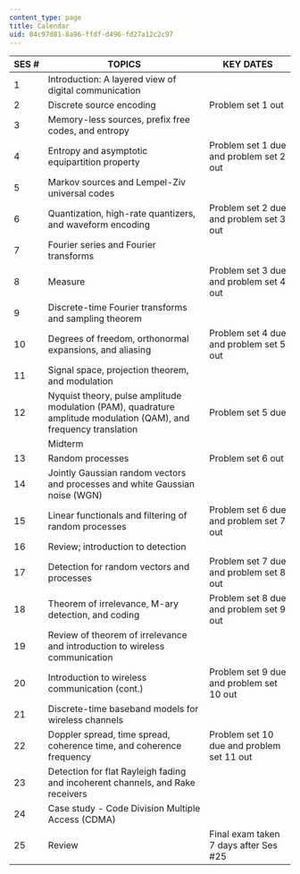```yaml
---
content_type: page
title: Calendar
uid: 84c97d81-8a96-ffdf-d496-fd27a12c2c97
---
```


| SES # | TOPICS | KEY DATES |
| --- | --- | --- |
| 1 | Introduction: A layered view of digital communication | &nbsp; |
| 2 | Discrete source encoding | Problem set 1 out |
| 3 | Memory-less sources, prefix free codes, and entropy | &nbsp; |
| 4 | Entropy and asymptotic equipartition property | Problem set 1 due and problem set 2 out |
| 5 | Markov sources and Lempel-Ziv universal codes | &nbsp; |
| 6 | Quantization, high-rate quantizers, and waveform encoding | Problem set 2 due and problem set 3 out |
| 7 | Fourier series and Fourier transforms | &nbsp; |
| 8 | Measure | Problem set 3 due and problem set 4 out |
| 9 | Discrete-time Fourier transforms and sampling theorem | &nbsp; |
| 10 | Degrees of freedom, orthonormal expansions, and aliasing | Problem set 4 due and problem set 5 out |
| 11 | Signal space, projection theorem, and modulation | &nbsp; |
| 12 | Nyquist theory, pulse amplitude modulation (PAM), quadrature amplitude modulation (QAM), and frequency translation | Problem set 5 due |
| &nbsp; | Midterm | &nbsp; |
| 13 | Random processes | Problem set 6 out |
| 14 | Jointly Gaussian random vectors and processes and white Gaussian noise (WGN) | &nbsp; |
| 15 | Linear functionals and filtering of random processes | Problem set 6 due and problem set 7 out |
| 16 | Review; introduction to detection | &nbsp; |
| 17 | Detection for random vectors and processes | Problem set 7 due and problem set 8 out |
| 18 | Theorem of irrelevance, M-ary detection, and coding | Problem set 8 due and problem set 9 out |
| 19 | Review of theorem of irrelevance and introduction to wireless communication | &nbsp; |
| 20 | Introduction to wireless communication (cont.) | Problem set 9 due and problem set 10 out |
| 21 | Discrete-time baseband models for wireless channels | &nbsp; |
| 22 | Doppler spread, time spread, coherence time, and coherence frequency | Problem set 10 due and problem set 11 out |
| 23 | Detection for flat Rayleigh fading and incoherent channels, and Rake receivers | &nbsp; |
| 24 | Case study - Code Division Multiple Access (CDMA) | &nbsp; |
| 25 | Review | Final exam taken 7 days after Ses #25